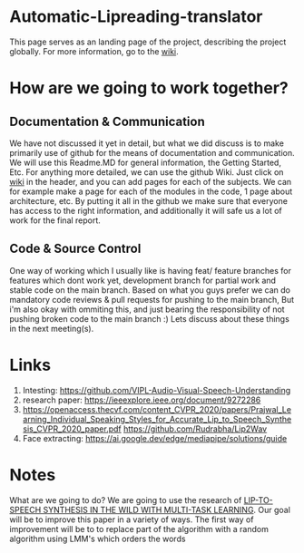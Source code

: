 # Automatic-Lipreading-translator
This page serves as an landing page of the project, describing the project globally. For more information, go to the [wiki](https://github.com/LuukEbenau/Automatic-Lipreading-translator/wiki). 
# How are we going to work together?
## Documentation & Communication
We have not discussed it yet in detail, but what we did discuss is to make primarily use of github for the means of documentation and communication. We will use this Readme.MD for general information, the Getting Started, Etc. For anything more detailed, we can use the github Wiki. Just click on [wiki](https://github.com/LuukEbenau/Automatic-Lipreading-translator/wiki) in the header, and you can add pages for each of the subjects. We can for example make a page for each of the modules in the code, 1 page about architecture, etc. By putting it all in the github we make sure that everyone has access to the right information, and additionally it will safe us a lot of work for the final report.
## Code & Source Control
One way of working which I usually like is having feat/ feature branches for features which dont work yet, development branch for partial work and stable code on the main branch. Based on what you guys prefer we can do mandatory code reviews & pull requests for pushing to the main branch, But i'm also okay with ommiting this, and just bearing the responsibility of not pushing broken code to the main branch :) Lets discuss about these things in the next meeting(s). 


# Links
1. Intesting: https://github.com/VIPL-Audio-Visual-Speech-Understanding
2. research paper: https://ieeexplore.ieee.org/document/9272286
3. https://openaccess.thecvf.com/content_CVPR_2020/papers/Prajwal_Learning_Individual_Speaking_Styles_for_Accurate_Lip_to_Speech_Synthesis_CVPR_2020_paper.pdf https://github.com/Rudrabha/Lip2Wav
4. Face extracting: https://ai.google.dev/edge/mediapipe/solutions/guide

# Notes
What are we going to do?
We are going to use the research of [LIP-TO-SPEECH SYNTHESIS IN THE WILD WITH MULTI-TASK LEARNING](https://arxiv.org/pdf/2302.08841.pdf). Our goal will be to improve this paper in a variety of ways.
The first way of improvement will be to to replace part of the algorithm with a random algorithm using LMM's which orders the words
